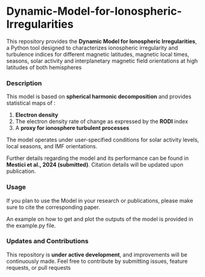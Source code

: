 # Dynamic-Model-for-Ionospheric-Irregularities

This repository provides the **Dynamic Model for Ionospheric Irregularities**, a Python tool designed to characterizes ionospheric irregularity and turbulence indices for different magnetic latitudes, magnetic local times, seasons, solar activity and interplanetary magnetic field orientations at high latitudes of both hemispheres

### Description

This model is based on **spherical harmonic decomposition** and provides statistical maps of :
1) **Electron density**
2) The electron density rate of change as expressed by the **RODI** index
3) A **proxy for ionosphere turbulent processes**
   
The model operates under user-specified conditions for solar activity levels, local seasons, and IMF orientations.

Further details regarding the model and its performance can be found in **Mestici et al., 2024 (submitted)**. Citation details will be updated upon publication.

### Usage

If you plan to use the Model in your research or publications, please make sure to cite the corresponding paper. 

An example on how to get and plot the outputs of the model is provided in the example.py file.

### Updates and Contributions

This repository is **under active development**, and improvements will be continuously made.
Feel free to contribute by submitting issues, feature requests, or pull requests
